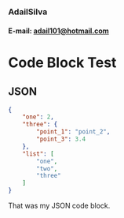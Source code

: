 ### AdailSilva
#### E-mail: adail101@hotmail.com

Code Block Test
===============

JSON
----

```json
{
    "one": 2,
    "three": {
        "point_1": "point_2",
        "point_3": 3.4
    },
    "list": [
        "one",
        "two",
        "three"
    ]
}
```

That was my JSON code block.

